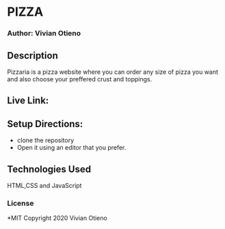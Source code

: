 # PIZZA

### Author: Vivian Otieno

## Description
Pizzaria is a pizza website where you can order any size of pizza you want and also choose your preffered crust and toppings. 

## Live Link:

## Setup Directions:
* clone the repository
* Open it using an editor that you prefer.

## Technologies Used
HTML,CSS and JavaScript

### License
*MIT
Copyright 2020 Vivian Otieno
